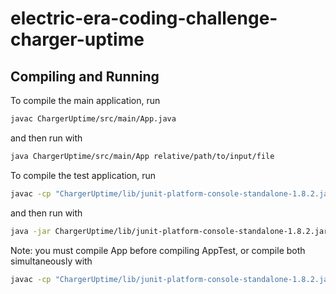 # electric-era-coding-challenge-charger-uptime



## Compiling and Running

To compile the main application, run

```bash
javac ChargerUptime/src/main/App.java
```

and then run with

```bash
java ChargerUptime/src/main/App relative/path/to/input/file
```

To compile the test application, run

```bash
javac -cp "ChargerUptime/lib/junit-platform-console-standalone-1.8.2.jar" ChargerUptime/src/test/AppTest.java
```

and then run with

```bash
java -jar ChargerUptime/lib/junit-platform-console-standalone-1.8.2.jar -cp "ChargerUptime/src/" --select-class test.AppTest
```

Note: you must compile App before compiling AppTest, or compile both simultaneously with

```bash
javac -cp "ChargerUptime/lib/junit-platform-console-standalone-1.8.2.jar" ChargerUptime/src/main/App.java ChargerUptime/src/test/AppTest.java
```